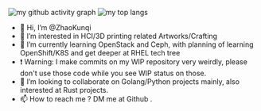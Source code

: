 ![my github activity graph](https://activity-graph.herokuapp.com/graph?username=ZhaoKunqi&theme=github)
![my top langs](https://github-readme-stats.vercel.app/api/top-langs/?username=ZhaoKunqi&hide=css,html&layout=compact&langs_count=8)
- 👋 Hi, I’m @ZhaoKunqi
- 👀 I’m interested in HCI/3D printing related Artworks/Crafting
- 🌱 I’m currently learning OpenStack and Ceph, with planning of learning OpenShift/K8S and get deeper at RHEL tech tree
- ❗ Warning: I make commits on my WIP repository very weirdly, please don't use those code while you see WIP status on those.
- 💞️ I’m looking to collaborate on Golang/Python projects mainly, also interested at Rust projects.
- 📫 How to reach me ? DM me at Github .
